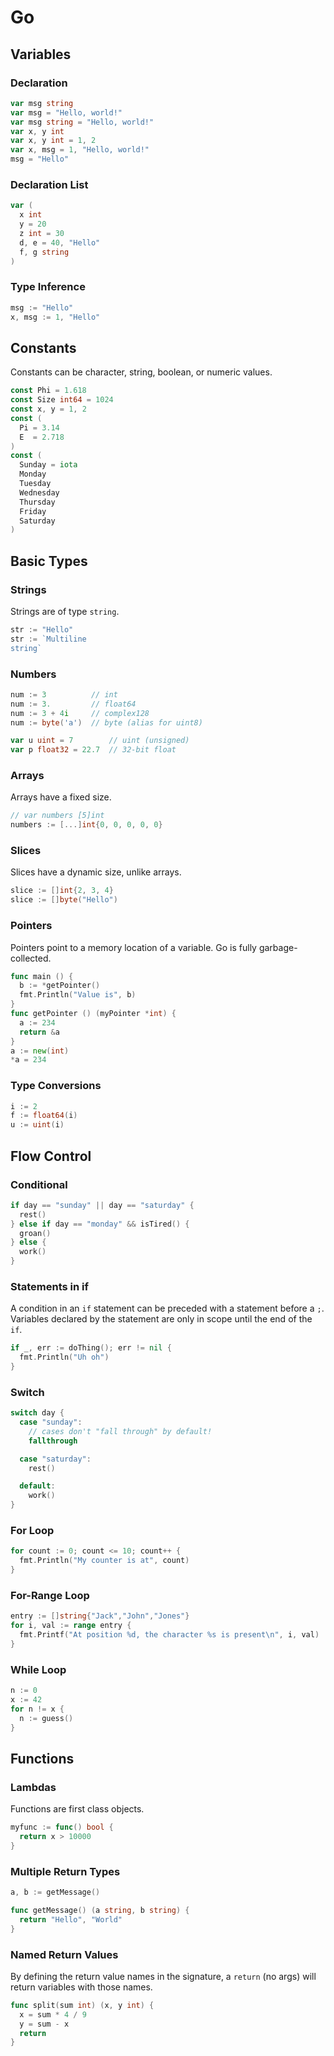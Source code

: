 # Go

## Variables

### Declaration

```go
var msg string
var msg = "Hello, world!"
var msg string = "Hello, world!"
var x, y int
var x, y int = 1, 2
var x, msg = 1, "Hello, world!"
msg = "Hello"
```

### Declaration List

```go
var (
  x int
  y = 20
  z int = 30
  d, e = 40, "Hello"
  f, g string
)
```

### Type Inference

```go
msg := "Hello"
x, msg := 1, "Hello"
```

## Constants

Constants can be character, string, boolean, or numeric values.

```go
const Phi = 1.618
const Size int64 = 1024
const x, y = 1, 2
const (
  Pi = 3.14
  E  = 2.718
)
const (
  Sunday = iota
  Monday
  Tuesday
  Wednesday
  Thursday
  Friday
  Saturday
)
```

## Basic Types

### Strings

Strings are of type `string`.

```go
str := "Hello"
str := `Multiline
string`
```

### Numbers

```go
num := 3          // int
num := 3.         // float64
num := 3 + 4i     // complex128
num := byte('a')  // byte (alias for uint8)

var u uint = 7        // uint (unsigned)
var p float32 = 22.7  // 32-bit float
```

### Arrays

Arrays have a fixed size.

```go
// var numbers [5]int
numbers := [...]int{0, 0, 0, 0, 0}
```

### Slices

Slices have a dynamic size, unlike arrays.

```go
slice := []int{2, 3, 4}
slice := []byte("Hello")
```

### Pointers

Pointers point to a memory location of a variable. Go is fully garbage-collected.

```go
func main () {
  b := *getPointer()
  fmt.Println("Value is", b)
}
func getPointer () (myPointer *int) {
  a := 234
  return &a
}
a := new(int)
*a = 234
```

### Type Conversions

```go
i := 2
f := float64(i)
u := uint(i)
```

## Flow Control

### Conditional

```go
if day == "sunday" || day == "saturday" {
  rest()
} else if day == "monday" && isTired() {
  groan()
} else {
  work()
}
```

### Statements in if

A condition in an `if` statement can be preceded with a statement before a `;`. Variables declared by the statement are only in scope until the end of the `if`.

```go
if _, err := doThing(); err != nil {
  fmt.Println("Uh oh")
}
```

### Switch

```go
switch day {
  case "sunday":
    // cases don't "fall through" by default!
    fallthrough

  case "saturday":
    rest()

  default:
    work()
}
```

### For Loop

```go
for count := 0; count <= 10; count++ {
  fmt.Println("My counter is at", count)
}
```

### For-Range Loop

```go
entry := []string{"Jack","John","Jones"}
for i, val := range entry {
  fmt.Printf("At position %d, the character %s is present\n", i, val)
}
```

### While Loop

```go
n := 0
x := 42
for n != x {
  n := guess()
}
```

## Functions

### Lambdas

Functions are first class objects.

```go
myfunc := func() bool {
  return x > 10000
}
```

### Multiple Return Types

```go
a, b := getMessage()

func getMessage() (a string, b string) {
  return "Hello", "World"
}
```

### Named Return Values

By defining the return value names in the signature, a `return` (no args) will return variables with those names.

```go
func split(sum int) (x, y int) {
  x = sum * 4 / 9
  y = sum - x
  return
}
```
